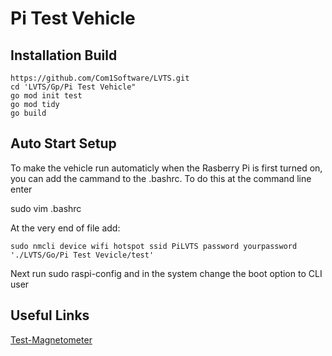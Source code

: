 # Pi Test Vehicle

## Installation Build

```shell
https://github.com/Com1Software/LVTS.git
cd 'LVTS/Gp/Pi Test Vehicle"
go mod init test
go mod tidy
go build

```

## Auto Start Setup
To make the vehicle run automaticly when the Rasberry Pi is first turned on,
you can add the cammand to the .bashrc. To do this at the command line enter

sudo vim .bashrc

At the very end of file add:
```shell
sudo nmcli device wifi hotspot ssid PiLVTS password yourpassword
'./LVTS/Go/Pi Test Vevicle/test'

```
Next run sudo raspi-config and in the system change the boot option to CLI user


## Useful Links

[Test-Magnetometer](https://github.com/Com1Software/Test-Magnetometer)

